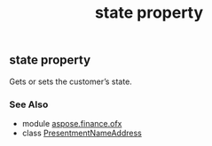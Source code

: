 ﻿---
title: state property
second_title: Aspose.Finance for Python via .NET API References
description: 
type: docs
weight: 130
url: /python-net/aspose.finance.ofx/presentmentnameaddress/state/
is_root: false
---

## state property


Gets or sets the customer’s state.

### See Also
* module [aspose.finance.ofx](../../)
* class [PresentmentNameAddress](/finance/python-net/aspose.finance.ofx/presentmentnameaddress)
